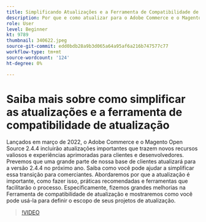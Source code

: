 ```yaml
---
title: Simplificando Atualizações e a Ferramenta de Compatibilidade de Atualização
description: Por que e como atualizar para o Adobe Commerce e o Magento Open Source 2.4.4
role: User
level: Beginner
kt: 9789
thumbnail: 340622.jpeg
source-git-commit: edd0bdb28a9b3d065a64a95af6a216b747577c77
workflow-type: tm+mt
source-wordcount: '124'
ht-degree: 0%

---
```


# Saiba mais sobre como simplificar as atualizações e a ferramenta de compatibilidade de atualização

Lançados em março de 2022, o Adobe Commerce e o Magento Open Source 2.4.4 incluirão atualizações importantes que trazem novos recursos valiosos e experiências aprimoradas para clientes e desenvolvedores. Prevemos que uma grande parte de nossa base de clientes atualizará para a versão 2.4.4 no próximo ano. Saiba como você pode ajudar a simplificar essa transição para comerciantes. Abordaremos por que a atualização é importante, como fazer isso, práticas recomendadas e ferramentas que facilitarão o processo. Especificamente, fizemos grandes melhorias na Ferramenta de compatibilidade de atualização e mostraremos como você pode usá-la para definir o escopo de seus projetos de atualização.

>[!VIDEO](https://video.tv.adobe.com/v/340622/?quality=12&learn=on)
